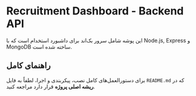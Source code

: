 # Recruitment Dashboard - Backend API

این پوشه شامل سرور بک‌اند برای داشبورد استخدام است که با Node.js, Express و MongoDB ساخته شده است.

## راهنمای کامل

برای دستورالعمل‌های کامل نصب، پیکربندی و اجرا، لطفاً به فایل `README.md` که در **ریشه اصلی پروژه** قرار دارد مراجعه کنید.
